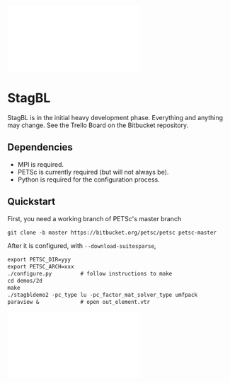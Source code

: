 ![StagBL Logo](documentation/resources/logo/logo.pdf)
# StagBL

StagBL is in the initial heavy development phase. Everything and anything may change.
See the Trello Board on the Bitbucket repository.

## Dependencies

* MPI is required.
* PETSc is currently required (but will not always be).
* Python is required for the configuration process.

## Quickstart

First, you need a working branch of PETSc's master branch

    git clone -b master https://bitbucket.org/petsc/petsc petsc-master

After it is configured, with `--download-suitesparse`,

    export PETSC_DIR=yyy
    export PETSC_ARCH=xxx
    ./configure.py         # follow instructions to make
    cd demos/2d
    make
    ./stagbldemo2 -pc_type lu -pc_factor_mat_solver_type umfpack
    paraview &             # open out_element.vtr

![stagbl2ddemo quickstart](documentation/resources/stagbldemo2d_quickstart.pdf)
